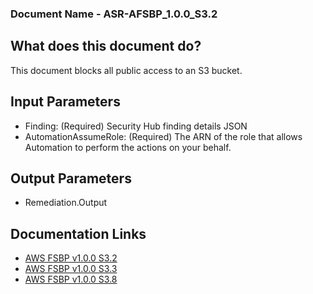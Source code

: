 ### Document Name - ASR-AFSBP_1.0.0_S3.2

## What does this document do?
This document blocks all public access to an S3 bucket.

## Input Parameters
* Finding: (Required) Security Hub finding details JSON
* AutomationAssumeRole: (Required) The ARN of the role that allows Automation to perform the actions on your behalf.

## Output Parameters
* Remediation.Output

## Documentation Links
* [AWS FSBP v1.0.0 S3.2](https://docs.aws.amazon.com/securityhub/latest/userguide/securityhub-standards-fsbp-controls.html#fsbp-s3-2)
* [AWS FSBP v1.0.0 S3.3](https://docs.aws.amazon.com/securityhub/latest/userguide/securityhub-standards-fsbp-controls.html#fsbp-s3-3)
* [AWS FSBP v1.0.0 S3.8](https://docs.aws.amazon.com/securityhub/latest/userguide/securityhub-standards-fsbp-controls.html#fsbp-s3-8)
